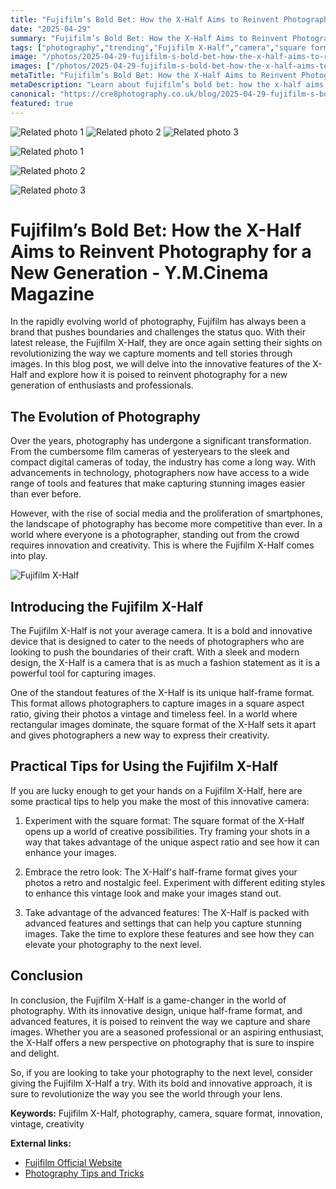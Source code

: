 ```yaml
---
title: "Fujifilm’s Bold Bet: How the X-Half Aims to Reinvent Photography for a New Generation - Y.M.Cinema Magazine"
date: "2025-04-29"
summary: "Fujifilm’s Bold Bet: How the X-Half Aims to Reinvent Photography for a New Generation - Y.M.Cinema Magazine - A trending topic in photography."
tags: ["photography","trending","Fujifilm X-Half","camera","square format","innovation","vintage","creativity","social media","technology","advanced features"]
image: "/photos/2025-04-29-fujifilm-s-bold-bet-how-the-x-half-aims-to-reinvent-photography-for-a-new-generation-y-m-cinema-magazine-1.jpg"
images: ["/photos/2025-04-29-fujifilm-s-bold-bet-how-the-x-half-aims-to-reinvent-photography-for-a-new-generation-y-m-cinema-magazine-1.jpg","/photos/2025-04-29-fujifilm-s-bold-bet-how-the-x-half-aims-to-reinvent-photography-for-a-new-generation-y-m-cinema-magazine-2.jpg","/photos/2025-04-29-fujifilm-s-bold-bet-how-the-x-half-aims-to-reinvent-photography-for-a-new-generation-y-m-cinema-magazine-3.jpg"]
metaTitle: "Fujifilm’s Bold Bet: How the X-Half Aims to Reinvent Photography for a New Generation - Y.M.Cinema Magazine | cre8 Photography"
metaDescription: "Learn about fujifilm’s bold bet: how the x-half aims to reinvent photography for a new generation - y.m.cinema magazine in photography with practical tips and insights."
canonical: "https://cre8photography.co.uk/blog/2025-04-29-fujifilm-s-bold-bet-how-the-x-half-aims-to-reinvent-photography-for-a-new-generation-y-m-cinema-magazine"
featured: true
---
```


<!-- Gallery as HTML -->

<div class="grid grid-cols-1 sm:grid-cols-2 md:grid-cols-3 gap-4">
  <img src="/photos/2025-04-29-fujifilm-s-bold-bet-how-the-x-half-aims-to-reinvent-photography-for-a-new-generation-y-m-cinema-magazine-1.jpg" alt="Related photo 1" class="w-full rounded-lg" />
<img src="/photos/2025-04-29-fujifilm-s-bold-bet-how-the-x-half-aims-to-reinvent-photography-for-a-new-generation-y-m-cinema-magazine-2.jpg" alt="Related photo 2" class="w-full rounded-lg" />
<img src="/photos/2025-04-29-fujifilm-s-bold-bet-how-the-x-half-aims-to-reinvent-photography-for-a-new-generation-y-m-cinema-magazine-3.jpg" alt="Related photo 3" class="w-full rounded-lg" />
</div>


<!-- Gallery as Markdown -->
![Related photo 1](/photos/2025-04-29-fujifilm-s-bold-bet-how-the-x-half-aims-to-reinvent-photography-for-a-new-generation-y-m-cinema-magazine-1.jpg)


![Related photo 2](/photos/2025-04-29-fujifilm-s-bold-bet-how-the-x-half-aims-to-reinvent-photography-for-a-new-generation-y-m-cinema-magazine-2.jpg)


![Related photo 3](/photos/2025-04-29-fujifilm-s-bold-bet-how-the-x-half-aims-to-reinvent-photography-for-a-new-generation-y-m-cinema-magazine-3.jpg)



# Fujifilm’s Bold Bet: How the X-Half Aims to Reinvent Photography for a New Generation - Y.M.Cinema Magazine

In the rapidly evolving world of photography, Fujifilm has always been a brand that pushes boundaries and challenges the status quo. With their latest release, the Fujifilm X-Half, they are once again setting their sights on revolutionizing the way we capture moments and tell stories through images. In this blog post, we will delve into the innovative features of the X-Half and explore how it is poised to reinvent photography for a new generation of enthusiasts and professionals.

## The Evolution of Photography

Over the years, photography has undergone a significant transformation. From the cumbersome film cameras of yesteryears to the sleek and compact digital cameras of today, the industry has come a long way. With advancements in technology, photographers now have access to a wide range of tools and features that make capturing stunning images easier than ever before.

However, with the rise of social media and the proliferation of smartphones, the landscape of photography has become more competitive than ever. In a world where everyone is a photographer, standing out from the crowd requires innovation and creativity. This is where the Fujifilm X-Half comes into play.

![Fujifilm X-Half](/path/to/image)

## Introducing the Fujifilm X-Half

The Fujifilm X-Half is not your average camera. It is a bold and innovative device that is designed to cater to the needs of photographers who are looking to push the boundaries of their craft. With a sleek and modern design, the X-Half is a camera that is as much a fashion statement as it is a powerful tool for capturing images.

One of the standout features of the X-Half is its unique half-frame format. This format allows photographers to capture images in a square aspect ratio, giving their photos a vintage and timeless feel. In a world where rectangular images dominate, the square format of the X-Half sets it apart and gives photographers a new way to express their creativity.

## Practical Tips for Using the Fujifilm X-Half

If you are lucky enough to get your hands on a Fujifilm X-Half, here are some practical tips to help you make the most of this innovative camera:

1. Experiment with the square format: The square format of the X-Half opens up a world of creative possibilities. Try framing your shots in a way that takes advantage of the unique aspect ratio and see how it can enhance your images.

2. Embrace the retro look: The X-Half's half-frame format gives your photos a retro and nostalgic feel. Experiment with different editing styles to enhance this vintage look and make your images stand out.

3. Take advantage of the advanced features: The X-Half is packed with advanced features and settings that can help you capture stunning images. Take the time to explore these features and see how they can elevate your photography to the next level.

## Conclusion

In conclusion, the Fujifilm X-Half is a game-changer in the world of photography. With its innovative design, unique half-frame format, and advanced features, it is poised to reinvent the way we capture and share images. Whether you are a seasoned professional or an aspiring enthusiast, the X-Half offers a new perspective on photography that is sure to inspire and delight.

So, if you are looking to take your photography to the next level, consider giving the Fujifilm X-Half a try. With its bold and innovative approach, it is sure to revolutionize the way you see the world through your lens.

**Keywords:** Fujifilm X-Half, photography, camera, square format, innovation, vintage, creativity

**External links:**
- [Fujifilm Official Website](https://www.fujifilm.com/)
- [Photography Tips and Tricks](https://www.digitalphotomentor.com/)


